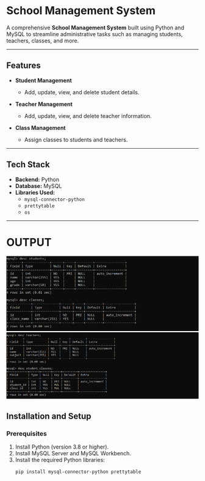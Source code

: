 # School Management System

A comprehensive **School Management System** built using Python and MySQL to streamline administrative tasks such as managing students, teachers, classes, and more.

---

## Features

- **Student Management**  
  - Add, update, view, and delete student details.
  
- **Teacher Management**  
  - Add, update, view, and delete teacher information.

- **Class Management**  
  - Assign classes to students and teachers.
 

---

## Tech Stack

- **Backend:** Python
- **Database:** MySQL
- **Libraries Used:**
  - `mysql-connector-python`
  - `prettytable`
  - `os`

---

# OUTPUT
![](Images/data_3.png)
![](Images/data4.png)

## Installation and Setup

### Prerequisites
1. Install Python (version 3.8 or higher).
2. Install MySQL Server and MySQL Workbench.
3. Install the required Python libraries:  
   ```bash
   pip install mysql-connector-python prettytable

   

